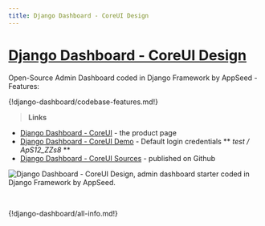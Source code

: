 ```yaml
---
title: Django Dashboard - CoreUI Design
---
```


# [Django Dashboard - CoreUI Design](https://appseed.us/admin-dashboards/django-dashboard-coreui)

Open-Source Admin Dashboard coded in Django Framework by AppSeed - Features:

{!django-dashboard/codebase-features.md!}

> **Links**

- [Django Dashboard - CoreUI](https://appseed.us/admin-dashboards/django-dashboard-coreui) - the product page
- [Django Dashboard - CoreUI Demo](https://django-dashboard-coreui.appseed.us/login/) - Default login credentials ** *test / ApS12_ZZs8* **
- [Django Dashboard - CoreUI Sources](https://github.com/app-generator/django-dashboard-coreui) - published on Github

![Django Dashboard - CoreUI Design, admin dashboard starter coded in Django Framework by AppSeed.](https://raw.githubusercontent.com/app-generator/django-dashboard-coreui/master/media/django-dashboard-coreui-screen.png) 

<br />

{!django-dashboard/all-info.md!}
